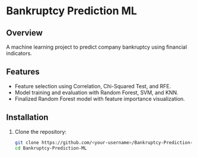 # Bankruptcy Prediction ML

## Overview
A machine learning project to predict company bankruptcy using financial indicators.

## Features
- Feature selection using Correlation, Chi-Squared Test, and RFE.
- Model training and evaluation with Random Forest, SVM, and KNN.
- Finalized Random Forest model with feature importance visualization.

## Installation
1. Clone the repository:
   ```bash
   git clone https://github.com/<your-username>/Bankruptcy-Prediction-ML.git
   cd Bankruptcy-Prediction-ML
